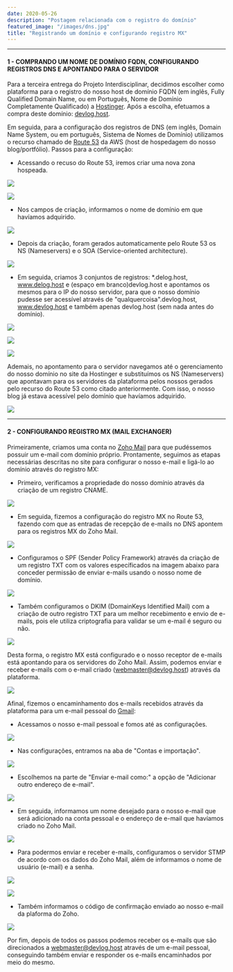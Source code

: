 ```yaml
---
date: 2020-05-26
description: "Postagem relacionada com o registro do domínio"
featured_image: "/images/dns.jpg"
title: "Registrando um domínio e configurando registro MX"
---
```


---
#### 1 - COMPRANDO UM NOME DE DOMÍNIO FQDN, CONFIGURANDO REGISTROS DNS E APONTANDO PARA O SERVIDOR 

Para a terceira entrega do Projeto Interdisciplinar, decidimos escolher como plataforma para o registro do nosso host de domínio FQDN (em inglês, Fully Qualified Domain Name, ou em Português, Nome de Domínio Completamente Qualificado) a [Hostinger](https://www.hostinger.com.br/). Após a escolha, efetuamos a compra deste domínio: [devlog.host](http://www.devlog.host/).

Em seguida, para a configuração dos registros de DNS (em inglês, Domain Name System, ou em português, Sistema de Nomes de Domínio) utilizamos o recurso chamado de [Route 53](https://aws.amazon.com/pt/route53/) da AWS (host de hospedagem do nosso blog/portfólio). Passos para a configuração:

- Acessando o recuso do Route 53, iremos criar uma nova zona hospeada.

![](/images/dns1.jpg)

![](/images/dns2.jpg)

- Nos campos de criação, informamos o nome de domínio em que havíamos adquirido.

![](/images/dns3.jpg)

- Depois da criação, foram gerados automaticamente pelo Route 53 os NS (Nameservers) e o SOA (Service-oriented architecture).

![](/images/dns4.png)

- Em seguida, criamos 3 conjuntos de registros: *.delog.host, www.delog.host e (espaço em branco)devlog.host e apontamos os mesmos para o IP do nosso servidor, para que o nosso domínio pudesse ser acessível através de "qualquercoisa".devlog.host, www.devlog.host e também apenas devlog.host (sem nada antes do domínio).

![](/images/dns5.jpg)

![](/images/dns6.jpg)

![](/images/dns7.jpg)

Ademais, no apontamento para o servidor navegamos até o gerenciamento do nosso domínio no site da Hostinger e substituímos os NS (Nameservers) que apontavam para os servidores da plataforma pelos nossos gerados pelo recurso do Route 53 como citado anteriormente. Com isso, o nosso blog já estava acessível pelo domínio que havíamos adquirido.

![](/images/dns8.png)

---
#### 2 - CONFIGURANDO REGISTRO MX (MAIL EXCHANGER)

Primeiramente, criamos uma conta no [Zoho Mail](https://www.zoho.com/pt-br/mail/) para que pudéssemos possuir um e-mail com domínio próprio. Prontamente, seguimos as etapas necessárias descritas no site para configurar o nosso e-mail e ligá-lo ao domínio através do registro MX:

- Primeiro, verificamos a propriedade do nosso domínio através da criação de um registro CNAME.

![](/images/mx1.jpeg)

- Em seguida, fizemos a configuração do registro MX no Route 53, fazendo com que as entradas de recepção de e-mails no DNS apontem para os registros MX do Zoho Mail. 

![](/images/mx2.jpg)

- Configuramos o SPF (Sender Policy Framework) através da criação de um registro TXT com os valores específicados na imagem abaixo para conceder permissão de enviar e-mails usando o nosso nome de domínio.

![](/images/mx3.jpg)

- Também configuramos o DKIM (DomainKeys Identified Mail) com a criação de outro registro TXT para um melhor recebimento e envio de e-mails, pois ele utiliza criptografia para validar se um e-mail é seguro ou não.

![](/images/mx4.jpeg)

Desta forma, o registro MX está configurado e o nosso receptor de e-mails está apontando para os servidores do Zoho Mail. Assim, podemos enviar e receber e-mails com o e-mail criado (webmaster@devlog.host) através da plataforma.

![](/images/mx5.jpg)

Afinal, fizemos o encaminhamento dos e-mails recebidos através da plataforma para um e-mail pessoal do [Gmail](https://gmail.com/):

- Acessamos o nosso e-mail pessoal e fomos até as configurações.

![](/images/gmail1.jpg)

- Nas configurações, entramos na aba de "Contas e importação".

![](/images/gmail2.jpg)

- Escolhemos na parte de "Enviar e-mail como:" a opção de "Adicionar outro endereço de e-mail".

![](/images/gmail3.jpg)

- Em seguida, informamos um nome desejado para o nosso e-mail que será adicionado na conta pessoal e o endereço de e-mail que havíamos criado no Zoho Mail.

![](/images/gmail4.jpg)

- Para podermos enviar e receber e-mails, configuramos o servidor STMP de acordo com os dados do Zoho Mail, além de informamos o nome de usuário (e-mail) e a senha.

![](/images/smtp.jpg)

![](/images/gmail5.jpg)

- Também informamos o código de confirmação enviado ao nosso e-mail da plaforma do Zoho.

![](/images/gmail6.jpg)

Por fim, depois de todos os passos podemos receber os e-mails que são direcionados a webmaster@devlog.host através de um e-mail pessoal, conseguindo também enviar e responder os e-mails encaminhados por meio do mesmo.